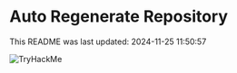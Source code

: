# Auto Regenerate Repository

This README was last updated: 2024-11-25 11:50:57

 ![TryHackMe](https://tryhackme.com/badge/533634)